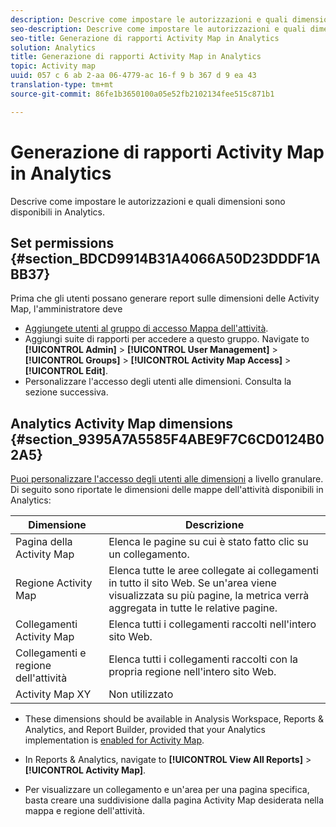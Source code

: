 ```yaml
---
description: Descrive come impostare le autorizzazioni e quali dimensioni sono disponibili in Analytics.
seo-description: Descrive come impostare le autorizzazioni e quali dimensioni sono disponibili in Analytics.
seo-title: Generazione di rapporti Activity Map in Analytics
solution: Analytics
title: Generazione di rapporti Activity Map in Analytics
topic: Activity map
uuid: 057 c 6 ab 2-aa 06-4779-ac 16-f 9 b 367 d 9 ea 43
translation-type: tm+mt
source-git-commit: 86fe1b3650100a05e52fb2102134fee515c871b1

---
```



# Generazione di rapporti Activity Map in Analytics

Descrive come impostare le autorizzazioni e quali dimensioni sono disponibili in Analytics.

## Set permissions {#section_BDCD9914B31A4066A50D23DDDF1ABB37}

Prima che gli utenti possano generare report sulle dimensioni delle Activity Map, l'amministratore deve

* [Aggiungete utenti al gruppo di accesso Mappa dell'attività](/help/analyze/activity-map/activitymap-getting-started/activitymap-getting-started-admins/activitymap-enable.md).
* Aggiungi suite di rapporti per accedere a questo gruppo. Navigate to **[!UICONTROL Admin]** &gt; **[!UICONTROL User Management]** &gt; **[!UICONTROL Groups]** &gt; **[!UICONTROL Activity Map Access]** &gt; **[!UICONTROL Edit]**.
* Personalizzare l'accesso degli utenti alle dimensioni. Consulta la sezione successiva.

## Analytics Activity Map dimensions {#section_9395A7A5585F4ABE9F7C6CD0124B02A5}

[Puoi personalizzare l'accesso degli utenti alle dimensioni](https://marketing.adobe.com/resources/help/en_US/reference/groups-dimensions.html) a livello granulare. Di seguito sono riportate le dimensioni delle mappe dell'attività disponibili in Analytics:

| Dimensione | Descrizione |
|---|---|
| Pagina della Activity Map | Elenca le pagine su cui è stato fatto clic su un collegamento. |
| Regione Activity Map | Elenca tutte le aree collegate ai collegamenti in tutto il sito Web. Se un'area viene visualizzata su più pagine, la metrica verrà aggregata in tutte le relative pagine. |
| Collegamenti Activity Map | Elenca tutti i collegamenti raccolti nell'intero sito Web. |
| Collegamenti e regione dell'attività | Elenca tutti i collegamenti raccolti con la propria regione nell'intero sito Web. |
| Activity Map XY | Non utilizzato |

* These dimensions should be available in Analysis Workspace, Reports &amp; Analytics, and Report Builder, provided that your Analytics implementation is [enabled for Activity Map](/help/analyze/activity-map/activitymap-getting-started/activitymap-getting-started-admins/activitymap-enable.md).
* In Reports &amp; Analytics, navigate to **[!UICONTROL View All Reports]** &gt; **[!UICONTROL Activity Map]**.

* Per visualizzare un collegamento e un'area per una pagina specifica, basta creare una suddivisione dalla pagina Activity Map desiderata nella mappa e regione dell'attività.

